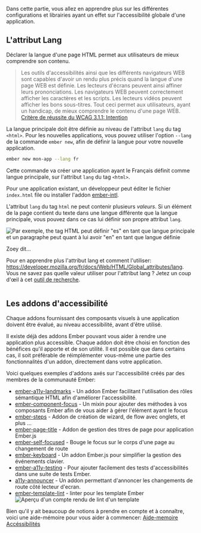 Dans cette partie, vous allez en apprendre plus sur les différentes configurations et librairies ayant un effet sur l'accessibilité globale d'une application.

## L'attribut Lang

Déclarer la langue d'une page HTML permet aux utilisateurs de mieux comprendre son contenu.

> Les outils d'accessibilités ainsi que les différents navigateurs WEB sont capables d'avoir un rendu plus précis quand la langue d'une page WEB est définie. Les lecteurs d'écrans peuvent ainsi affiner leurs prononciations. Les navigateurs WEB peuvent correctement afficher les caractères et les scripts. Les lecteurs vidéos peuvent afficher les bons sous-titres. Tout ceci permet aux utilisateurs, ayant un handicap, de mieux comprendre le contenu d'une page WEB.
> [Critère de réussite du WCAG 3.1.1: Intention](https://www.w3.org/WAI/WCAG21/Understanding/language-of-page.html#intent)

La langue principale doit être définie au niveau de l'attribut `lang` du tag `<html>`. Pour les nouvelles applications, vous pouvez utiliser l'option `--lang` de la commande `ember new`, afin de définir la langue pour votre nouvelle application.

```bash
ember new mon-app --lang fr
```

Cette commande va créer une application ayant le Français définit comme langue principale, sur l'attribut `lang` du tag `<html>`.

Pour une application existant, un développeur peut éditer le fichier `index.html` file ou installer l'addon [ember-intl](https://github.com/ember-intl/ember-intl).

L'attribut `lang` du tag `html` ne peut contenir plusieurs _valeurs_. Si un élément de la page contient du texte dans une langue différente que la langue principale, vous pouvez dans ce cas lui définir son propre attribut `lang`.

![Par exemple, the tag HTML peut définir "es" en tant que langue principale et un paragraphe peut quant à lui avoir "en" en tant que langue définie](/images/accessibility/application-considerations/lang.png)

<div class="cta">
  <div class="cta-note">
    <div class="cta-note-body">
      <div class="cta-note-heading">Zoey dit...</div>
      <div class="cta-note-message">
        <p>
        Pour en apprendre plus l'attribut lang et comment l'utiliser: <a href="https://developer.mozilla.org/fr/docs/Web/HTML/Global_attributes/lang">https://developer.mozilla.org/fr/docs/Web/HTML/Global_attributes/lang</a>. Vous ne savez pas quelle valeur utiliser pour l'attribut lang ? Jetez un coup d'œil à cet <a href="https://r12a.github.io/app-subtags/">outil de recherche</a>.
        </p>
      </div>
    </div>
    <img src="/images/mascots/zoey.png" role="presentation" alt="">
  </div>
</div>

## Les addons d'accessibilité

Chaque addons fournissant des composants visuels à une application doivent être évalué, au niveau accessibilité, avant d'être utilisé.

Il existe déjà des addons Ember pouvant vous aider à rendre une application plus accessible.
Chaque addon doit être choisi en fonction des bénéfices qu'il apporte et de son utilité. Il est possible que dans certains cas, il soit préférable de réimplémenter vous-même une partie des fonctionnalités d'un addon, directement dans votre application.

Voici quelques exemples d'addons axés sur l'accessibilité créés par des membres de la communauté Ember:

- [ember-a11y-landmarks](https://github.com/ember-a11y/ember-a11y-landmarks) - Un addon Ember facilitant l'utilisation des rôles sémantique HTML afin d'améliorer l'accessibilité.
- [ember-component-focus](https://github.com/ember-a11y/ember-component-focus) - Un mixin pour ajouter des méthodes à vos composants Ember afin de vous aider à gérer l'élément ayant le focus
- [ember-steps](https://github.com/rwjblue/ember-steps) - Addon de création de wizard, de flow avec onglets, et plus ...
- [ember-page-title](https://github.com/tim-evans/ember-page-title) - Addon de gestion des titres de page pour application Ember.js
- [ember-self-focused](https://github.com/linkedin/self-focused/tree/master/packages/ember-self-focused) - Bouge le focus sur le corps d'une page au changement de route
- [ember-keyboard](https://github.com/patience-tema-baron/ember-keyboard) - Un addon Ember.js pour simplifier la gestion des événements clavier.
- [ember-a11y-testing](https://github.com/ember-a11y/ember-a11y-testing) - Pour ajouter facilement des tests d'accessibilités dans une suite de tests Ember.
- [a11y-announcer](https://github.com/ember-a11y/a11y-announcer) - Un addon permettant d'annoncer les changements de route côté lecteur d'ecran.
- [ember-template-lint](https://github.com/ember-template-lint/ember-template-lint) - linter pour les template Ember
  ![Aperçu d'un compte rendu de lint d'un template](/images/accessibility/application-considerations/template-lint.png)

Bien qu'il y ait beaucoup de notions à prendre en compte et à connaître, voici une aide-mémoire pour vous aider à commencer: [Aide-memoire Accéssibilités](https://moritzgiessmann.de/accessibility-cheatsheet/)
